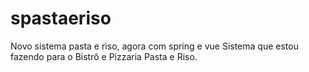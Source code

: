 # spastaeriso

Novo sistema pasta e riso, agora com spring e vue
Sistema que estou fazendo para o Bistrô e Pizzaria Pasta e Riso.
